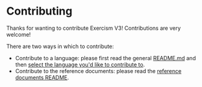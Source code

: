 # Contributing

Thanks for wanting to contribute Exercism V3! Contributions are very welcome!

There are two ways in which to contribute:

- Contribute to a language: please first read the general [README.md][readme] and then [select the language you'd like to contribute to][languages-readme].
- Contribute to the reference documents: please read the [reference documents README][reference-readme].

[readme]: ./README.md
[languages-readme]: ./languages/README.md
[reference-readme]: ./reference/README.md
